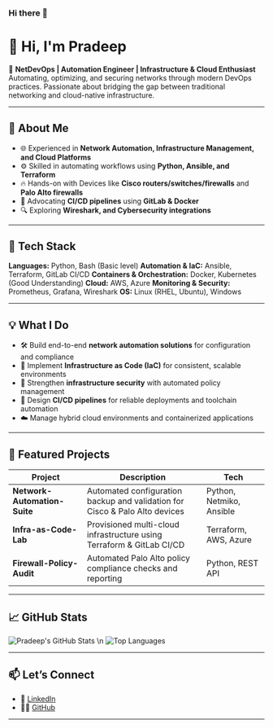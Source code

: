 ### Hi there 👋

<!--
**pradeepbabar31/pradeepbabar31** is a ✨ _special_ ✨ repository because its `README.md` (this file) appears on your GitHub profile.

Here are some ideas to get you started:
-->


# 👋 Hi, I'm Pradeep

🚀 **NetDevOps | Automation Engineer | Infrastructure & Cloud Enthusiast**
Automating, optimizing, and securing networks through modern DevOps practices. Passionate about bridging the gap between traditional networking and cloud-native infrastructure.

---

## 🧠 About Me

* 🌐 Experienced in **Network Automation, Infrastructure Management, and Cloud Platforms**
* ⚙️ Skilled in automating workflows using **Python, Ansible, and Terraform**
* 🔥 Hands-on with Devices like **Cisco routers/switches/firewalls** and **Palo Alto firewalls**
* 🧩 Advocating **CI/CD pipelines** using **GitLab & Docker**
* 🔍 Exploring **Wireshark, and Cybersecurity integrations** 

---

## 🧰 Tech Stack

**Languages:** Python, Bash (Basic level)
**Automation & IaC:** Ansible, Terraform, GitLab CI/CD
**Containers & Orchestration:** Docker, Kubernetes (Good Understanding)
**Cloud:** AWS, Azure
**Monitoring & Security:** Prometheus, Grafana, Wireshark
**OS:** Linux (RHEL, Ubuntu), Windows 

---

## 💡 What I Do

* 🛠️ Build end-to-end **network automation solutions** for configuration and compliance
* 🚀 Implement **Infrastructure as Code (IaC)** for consistent, scalable environments
* 🔐 Strengthen **infrastructure security** with automated policy management
* 🔄 Design **CI/CD pipelines** for reliable deployments and toolchain automation
* ☁️ Manage hybrid cloud environments and containerized applications

---

## 📂 Featured Projects

| Project                      | Description                                                                 | Tech                      |
| ---------------------------- | --------------------------------------------------------------------------- | ------------------------- |
| **Network-Automation-Suite** | Automated configuration backup and validation for Cisco & Palo Alto devices | Python, Netmiko, Ansible  |
| **Infra-as-Code-Lab**        | Provisioned multi-cloud infrastructure using Terraform & GitLab CI/CD       | Terraform, AWS, Azure     |
| **Firewall-Policy-Audit**    | Automated Palo Alto policy compliance checks and reporting                  | Python, REST API          |


---

## 📈 GitHub Stats

![Pradeep's GitHub Stats](https://github-readme-stats.vercel.app/api?username=PradeepBabar\&show_icons=true\&theme=tokyonight)
\n
![Top Languages](https://github-readme-stats.vercel.app/api/top-langs/?username=PradeepBabar\&layout=compact\&theme=tokyonight)

---

## 📫 Let’s Connect

* 💼 [LinkedIn](#)
* 🧑‍💻 [GitHub](https://github.com/pradeepbabar)

---


